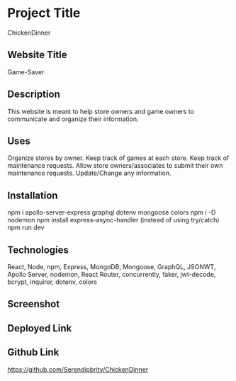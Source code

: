 # Project Title
ChickenDinner


## Website Title
Game-Saver


## Description
This website is meant to help store owners and game owners to communicate and organize their information. 


## Uses
Organize stores by owner. Keep track of games at each store.
Keep track of maintenance requests. Allow store owners/associates to submit their own maintenance requests. Update/Change any information. 


## Installation
npm i apollo-server-express graphql dotenv mongoose colors
npm i -D nodemon
npm install express-async-handler (instead of using try/catch)
npm run dev 


## Technologies
React, Node, npm, Express, MongoDB, Mongoose, GraphQL, JSONWT, Apollo Server, nodemon, React Router, concurrently, faker, jwt-decode, bcrypt, inquirer, dotenv, colors

## Screenshot


## Deployed Link


## Github Link
https://github.com/Serendipbrity/ChickenDinner